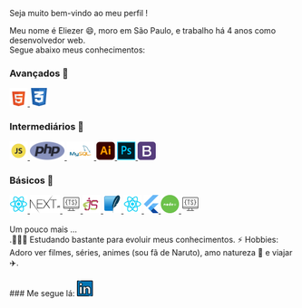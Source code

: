 Seja muito bem-vindo ao meu perfil !

Meu nome é Eliezer 😄, moro em São Paulo, e trabalho há 4 anos como desenvolvedor web.
<br />
Segue abaixo meus conhecimentos:
<br />
### Avançados 🥇
<a href="https://developer.mozilla.org/pt-BR/docs/Web/HTML" target="_blank">
    <img height="32" src="./logo-html.png" alt="HTML"/>
</a>

<a href="https://developer.mozilla.org/pt-BR/docs/Web/CSS" target="_blank">
    <img height="32" src="./logo-css.png" alt="CSS"/>
</a>

### Intermediários 🥈
<a href="https://www.javascript.com/" target="_blank">
  <img height="32" src="./logo-javascript.png" alt="JavaScript"/>
</a>

<a href="https://www.php.net/" target="_blank">
  <img height="32" src="./logo-php.svg" alt="PHP"/>
</a>

<a href="https://www.mysql.com/" target="_blank">
  <img height="32" src="./logo-mysql.png" alt="MySQL"/>
</a>

<a href="https://www.adobe.com/br/products/illustrator.html" target="_blank">
  <img height="32" src="./logo-illustrator.png" alt="Illustrator"/>
</a>

<a href="https://www.adobe.com/br/products/photoshop.html" target="_blank">
  <img height="32" src="./logo-photoshop.png" alt="Photoshop"/>
</a>

<a href="https://getbootstrap.com/" target="_blank">
  <img height="32" src="./logo-bootstrap.png" alt="Bootstrap"/>
</a>

### Básicos 🥉
<a href="https://reactjs.org/">
    <img height="32" src="./logo-react.png" alt="React JS"/>
</a>

<a href="https://nextjs.org/">
    <img height="32" src="./logo-next.png" alt="Next JS"/>
</a>

<a href="https://www.typescriptlang.org/">
  <img height="32" src="./logo-typescript.png" alt="TypeScript"/>
</a>

<a href="https://ejs.co/">
  <img height="32" src="./logo-ejs.svg" alt="EJS"/>
</a>

<a href="https://www.sqlite.org/">
  <img height="32" src="./logo-sqlite.png" alt="SQLite"/>
</a>

<a href="https://reactnative.dev/">
  <img height="32" src="./logo-react.png" alt="React Native"/>
</a>

<a href="https://flutter.dev/">
  <img height="32" src="./logo-flutter.png" alt="Flutter"/>
</a>

<a href="https://nodejs.org/en/">
  <img height="32" src="./logo-node.png" alt="Node JS"/>
</a>

<a href="https://www.python.org/">
  <img height="32" src="logo-typescript.png" alt="Python"/>
</a>
<br /><br />
Um pouco mais ...<br />
.🚀🚀🚀 Estudando bastante para evoluir meus conhecimentos.
⚡ Hobbies: Adoro ver filmes, séries, animes (sou fã de Naruto), amo natureza 🌱 e viajar ✈️.<br />
<br />
### Me segue lá:
<a href="https://www.linkedin.com/in/eliezer-matos-52ab4433/">
  <img alt="Meu linkedin" width="28" src="./logo-linkedin.svg" />
</a>
